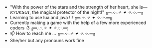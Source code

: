 - "With the power of the stars and the strength of her heart, she is—𝘒𝘠𝘜𝘒𝘚𝘜𝘐, the magical protector of the night!"
╔═*.·:·.✧ ✦ ✧.·:·.*═╗
- Learning to use lua and java !!!
╔═*.·:·.✧ ✦ ✧.·:·.*═╗
- Currently making a game with the help of a few more experienced coders :3
╔═*.·:·.✧ ✦ ✧.·:·.*═╗
- 📫 How to reach me ...
╔═*.·:·.✧ ✦ ✧.·:·.*═╗
- She/her but any pronouns work fine
  

<!---
Kyuksui/Kyuksui is a ✨ special ✨ repository because its `README.md` (this file) appears on your GitHub profile.
You can click the Preview link to take a look at your changes.
--->
